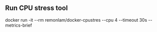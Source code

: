 ## Run CPU stress tool

docker run -it --rm remonlam/docker-cpustres --cpu 4 --timeout 30s --metrics-brief

